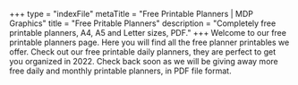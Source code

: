 +++
type = "indexFile"
metaTitle = "Free Printable Planners | MDP Graphics"
title = "Free Pritable Planners"
description = "Completely free printable planners, A4, A5 and Letter sizes, PDF."
+++
Welcome to our free printable planners page. Here you will find all the free planner printables we offer. Check out our free printable daily planners, they are perfect to get you organized in 2022. Check back soon as we will be giving away more free daily and monthly printable planners, in PDF file format. 